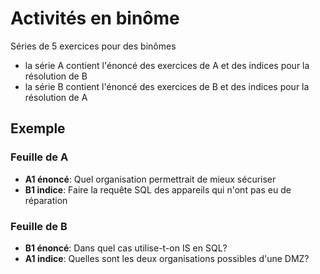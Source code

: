 # Activités en binôme

Séries de 5 exercices pour des binômes
* la série A contient l'énoncé des exercices de A et des indices pour la résolution de B
* la série B contient l'énoncé des exercices de B et des indices pour la résolution de A

## Exemple

### Feuille de A
* **A1 énoncé**: Quel organisation permettrait de mieux sécuriser
* **B1 indice**: Faire la requête SQL des appareils qui n'ont pas eu de réparation

### Feuille de B
* **B1 énoncé**: Dans quel cas utilise-t-on IS en SQL?
* **A1 indice**: Quelles sont les deux organisations possibles d'une DMZ?